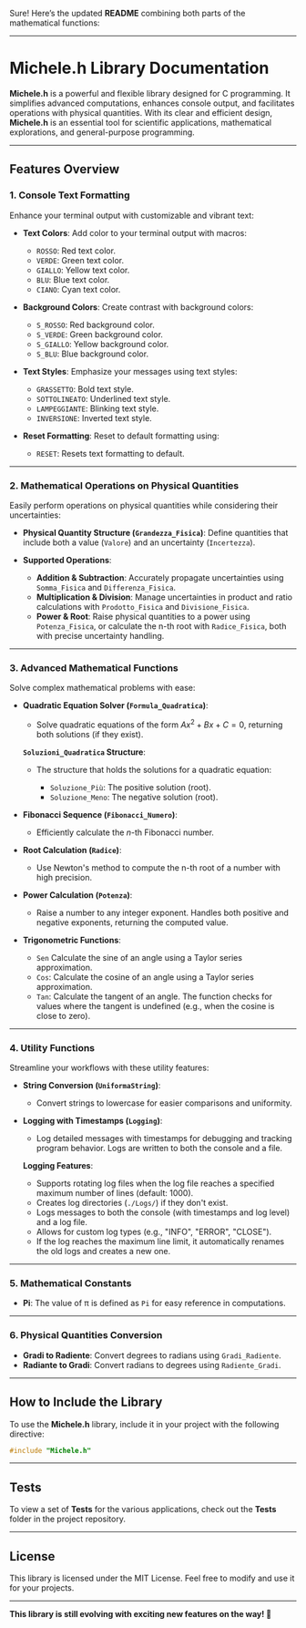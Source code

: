 Sure! Here’s the updated **README** combining both parts of the mathematical functions:

---

# Michele.h Library Documentation

**Michele.h** is a powerful and flexible library designed for C programming. It simplifies advanced computations, enhances console output, and facilitates operations with physical quantities. With its clear and efficient design, **Michele.h** is an essential tool for scientific applications, mathematical explorations, and general-purpose programming.

---

## Features Overview

### **1. Console Text Formatting**

Enhance your terminal output with customizable and vibrant text:

* **Text Colors**: Add color to your terminal output with macros:

  * `ROSSO`: Red text color.
  * `VERDE`: Green text color.
  * `GIALLO`: Yellow text color.
  * `BLU`: Blue text color.
  * `CIANO`: Cyan text color.

* **Background Colors**: Create contrast with background colors:

  * `S_ROSSO`: Red background color.
  * `S_VERDE`: Green background color.
  * `S_GIALLO`: Yellow background color.
  * `S_BLU`: Blue background color.

* **Text Styles**: Emphasize your messages using text styles:

  * `GRASSETTO`: Bold text style.
  * `SOTTOLINEATO`: Underlined text style.
  * `LAMPEGGIANTE`: Blinking text style.
  * `INVERSIONE`: Inverted text style.

* **Reset Formatting**: Reset to default formatting using:

  * `RESET`: Resets text formatting to default.

---

### **2. Mathematical Operations on Physical Quantities**

Easily perform operations on physical quantities while considering their uncertainties:

* **Physical Quantity Structure (`Grandezza_Fisica`)**: Define quantities that include both a value (`Valore`) and an uncertainty (`Incertezza`).

* **Supported Operations**:

  * **Addition & Subtraction**: Accurately propagate uncertainties using `Somma_Fisica` and `Differenza_Fisica`.
  * **Multiplication & Division**: Manage uncertainties in product and ratio calculations with `Prodotto_Fisica` and `Divisione_Fisica`.
  * **Power & Root**: Raise physical quantities to a power using `Potenza_Fisica`, or calculate the n-th root with `Radice_Fisica`, both with precise uncertainty handling.

---

### **3. Advanced Mathematical Functions**

Solve complex mathematical problems with ease:

* **Quadratic Equation Solver (`Formula_Quadratica`)**:

  * Solve quadratic equations of the form $Ax^2 + Bx + C = 0$, returning both solutions (if they exist).

  **`Soluzioni_Quadratica` Structure**:

  * The structure that holds the solutions for a quadratic equation:

    * `Soluzione_Più`: The positive solution (root).
    * `Soluzione_Meno`: The negative solution (root).

* **Fibonacci Sequence (`Fibonacci_Numero`)**:

  * Efficiently calculate the $n$-th Fibonacci number.

* **Root Calculation (`Radice`)**:

  * Use Newton's method to compute the n-th root of a number with high precision.

* **Power Calculation (`Potenza`)**:

  * Raise a number to any integer exponent. Handles both positive and negative exponents, returning the computed value.

* **Trigonometric Functions**:

  * `Sen` Calculate the sine of an angle using a Taylor series approximation.
  * `Cos`: Calculate the cosine of an angle using a Taylor series approximation.
  * `Tan`: Calculate the tangent of an angle. The function checks for values where the tangent is undefined (e.g., when the cosine is close to zero).

---

### **4. Utility Functions**

Streamline your workflows with these utility features:

* **String Conversion (`UniformaString`)**:

  * Convert strings to lowercase for easier comparisons and uniformity.

* **Logging with Timestamps (`Logging`)**:

  * Log detailed messages with timestamps for debugging and tracking program behavior. Logs are written to both the console and a file.

  **Logging Features**:

  * Supports rotating log files when the log file reaches a specified maximum number of lines (default: 1000).
  * Creates log directories (`./Logs/`) if they don't exist.
  * Logs messages to both the console (with timestamps and log level) and a log file.
  * Allows for custom log types (e.g., "INFO", "ERROR", "CLOSE").
  * If the log reaches the maximum line limit, it automatically renames the old logs and creates a new one.

---

### **5. Mathematical Constants**

* **Pi**: The value of π is defined as `Pi` for easy reference in computations.

---

### **6. Physical Quantities Conversion**

* **Gradi to Radiente**: Convert degrees to radians using `Gradi_Radiente`.
* **Radiante to Gradi**: Convert radians to degrees using `Radiente_Gradi`.

---

## How to Include the Library

To use the **Michele.h** library, include it in your project with the following directive:

```c
#include "Michele.h"
```

---

## Tests

To view a set of **Tests** for the various applications, check out the **Tests** folder in the project repository.

---

## License

This library is licensed under the MIT License. Feel free to modify and use it for your projects.

---

**This library is still evolving with exciting new features on the way! 🚀**